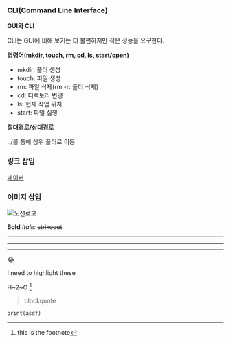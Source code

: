 ### CLI(Command Line Interface)

**GUI와 CLI**

CLI는 GUI에 비해 보기는 더 불편하지만 적은 성능을 요구한다.

**명령어(mkdir, touch, rm, cd, ls, start/open)**

- mkdir: 폴더 생성
- touch: 파일 생성
- rm: 파일 삭제(rm -r: 폴더 삭제)
- cd: 디렉토리 변경
- ls: 현재 작업 위치
- start: 파일 실행

**절대경로/상대경로**

../를 통해 상위 폴더로 이동



### 링크 삽입

[네이버](https://www.naver.com)

### 이미지 삽입

![노션로고](https://play-lh.googleusercontent.com/hky-qEKRCl1qCC1oYez-pg_2sIxRrQsJjpb-Rg0PT3G_zNR_NwJbIL9XPRv8NsA11nV1)

**Bold** *Italic* ~~strikeout~~ 

---

***

___

:joy:

I need to highlight these

H~2~O [^1]

[^1]: this is the footnote

> blockquote

`print(asdf)`


